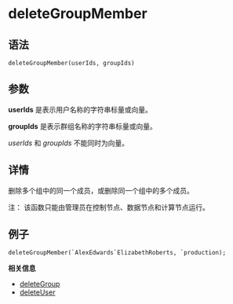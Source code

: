 # deleteGroupMember

## 语法

`deleteGroupMember(userIds, groupIds)`

## 参数

**userIds** 是表示用户名称的字符串标量或向量。

**groupIds** 是表示群组名称的字符串标量或向量。

*userIds* 和 *groupIds* 不能同时为向量。

## 详情

删除多个组中的同一个成员，或删除同一个组中的多个成员。

注： 该函数只能由管理员在控制节点、数据节点和计算节点运行。

## 例子

```
deleteGroupMember(`AlexEdwards`ElizabethRoberts, `production);
```

**相关信息**

* [deleteGroup](deleteGroup.html "deleteGroup")
* [deleteUser](deleteUser.html "deleteUser")

